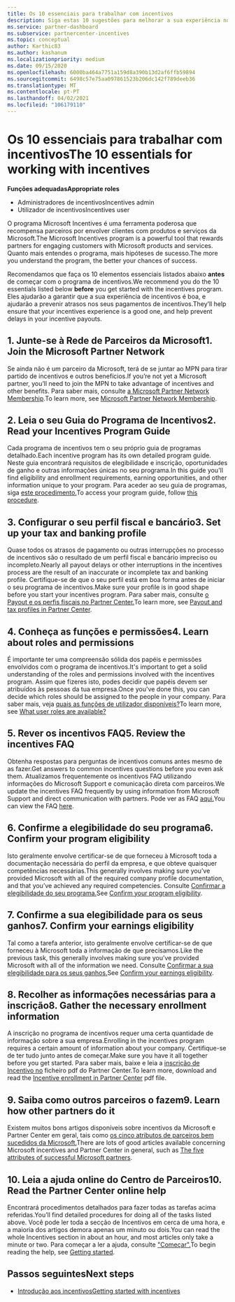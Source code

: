```yaml
---
title: Os 10 essenciais para trabalhar com incentivos
description: Siga estas 10 sugestões para melhorar a sua experiência no programa de incentivos e receber pagamentos mais cedo.
ms.service: partner-dashboard
ms.subservice: partnercenter-incentives
ms.topic: conceptual
author: Karthic83
ms.author: kashanum
ms.localizationpriority: medium
ms.date: 09/15/2020
ms.openlocfilehash: 6000ba464a7751a159d8a390b13d2af6ffb59894
ms.sourcegitcommit: 6498c57e75aa097861523b206dc142f789deeb36
ms.translationtype: MT
ms.contentlocale: pt-PT
ms.lasthandoff: 04/02/2021
ms.locfileid: "106179110"
---
```

# <a name="the-10-essentials-for-working-with-incentives"></a><span data-ttu-id="49598-103">Os 10 essenciais para trabalhar com incentivos</span><span class="sxs-lookup"><span data-stu-id="49598-103">The 10 essentials for working with incentives</span></span>

<span data-ttu-id="49598-104">**Funções adequadas**</span><span class="sxs-lookup"><span data-stu-id="49598-104">**Appropriate roles**</span></span>

- <span data-ttu-id="49598-105">Administradores de incentivos</span><span class="sxs-lookup"><span data-stu-id="49598-105">Incentives admin</span></span>
- <span data-ttu-id="49598-106">Utilizador de incentivos</span><span class="sxs-lookup"><span data-stu-id="49598-106">Incentives user</span></span>

<span data-ttu-id="49598-107">O programa Microsoft Incentives é uma ferramenta poderosa que recompensa parceiros por envolver clientes com produtos e serviços da Microsoft.</span><span class="sxs-lookup"><span data-stu-id="49598-107">The Microsoft Incentives program is a powerful tool that rewards partners for engaging customers with Microsoft products and services.</span></span> <span data-ttu-id="49598-108">Quanto mais entendes o programa, mais hipóteses de sucesso.</span><span class="sxs-lookup"><span data-stu-id="49598-108">The more you understand the program, the better your chances of success.</span></span>

<span data-ttu-id="49598-109">Recomendamos que faça os 10 elementos essenciais listados abaixo **antes** de começar com o programa de incentivos.</span><span class="sxs-lookup"><span data-stu-id="49598-109">We recommend you do the 10 essentials listed below **before** you get started with the incentives program.</span></span> <span data-ttu-id="49598-110">Eles ajudarão a garantir que a sua experiência de incentivos é boa, e ajudarão a prevenir atrasos nos seus pagamentos de incentivos.</span><span class="sxs-lookup"><span data-stu-id="49598-110">They’ll help ensure that your incentives experience is a good one, and help prevent delays in your incentive payouts.</span></span>

## <a name="1-join-the-microsoft-partner-network"></a><span data-ttu-id="49598-111">1. Junte-se à Rede de Parceiros da Microsoft</span><span class="sxs-lookup"><span data-stu-id="49598-111">1. Join the Microsoft Partner Network</span></span>

<span data-ttu-id="49598-112">Se ainda não é um parceiro da Microsoft, terá de se juntar ao MPN para tirar partido de incentivos e outros benefícios.</span><span class="sxs-lookup"><span data-stu-id="49598-112">If you’re not yet a Microsoft partner, you’ll need to join the MPN to take advantage of incentives and other benefits.</span></span> <span data-ttu-id="49598-113">Para saber mais, consulte [a Microsoft Partner Network Membership](https://partner.microsoft.com/membership).</span><span class="sxs-lookup"><span data-stu-id="49598-113">To learn more, see [Microsoft Partner Network Membership](https://partner.microsoft.com/membership).</span></span>

## <a name="2-read-your-incentives-program-guide"></a><span data-ttu-id="49598-114">2. Leia o seu Guia do Programa de Incentivos</span><span class="sxs-lookup"><span data-stu-id="49598-114">2. Read your Incentives Program Guide</span></span>

<span data-ttu-id="49598-115">Cada programa de incentivos tem o seu próprio guia de programas detalhado.</span><span class="sxs-lookup"><span data-stu-id="49598-115">Each incentive program has its own detailed program guide.</span></span> <span data-ttu-id="49598-116">Neste guia encontrará requisitos de elegibilidade e inscrição, oportunidades de ganho e outras informações únicas no seu programa.</span><span class="sxs-lookup"><span data-stu-id="49598-116">In this guide you'll find eligibility and enrollment requirements, earning opportunities, and other information unique to your program.</span></span> <span data-ttu-id="49598-117">Para aceder ao seu guia de programas, siga [este procedimento.](incentives-determined-your-program-eligibility.md#determining-your-program-eligibility)</span><span class="sxs-lookup"><span data-stu-id="49598-117">To access your program guide, follow [this procedure](incentives-determined-your-program-eligibility.md#determining-your-program-eligibility).</span></span>

## <a name="3-set-up-your-tax-and-banking-profile"></a><span data-ttu-id="49598-118">3. Configurar o seu perfil fiscal e bancário</span><span class="sxs-lookup"><span data-stu-id="49598-118">3. Set up your tax and banking profile</span></span>

<span data-ttu-id="49598-119">Quase todos os atrasos de pagamento ou outras interrupções no processo de incentivos são o resultado de um perfil fiscal e bancário impreciso ou incompleto.</span><span class="sxs-lookup"><span data-stu-id="49598-119">Nearly all payout delays or other interruptions in the incentives process are the result of an inaccurate or incomplete tax and banking profile.</span></span> <span data-ttu-id="49598-120">Certifique-se de que o seu perfil está em boa forma antes de iniciar o seu programa de incentivos.</span><span class="sxs-lookup"><span data-stu-id="49598-120">Make sure your profile is in good shape before you start your incentives program.</span></span> <span data-ttu-id="49598-121">Para saber mais, consulte [o Payout e os perfis fiscais no Partner Center.](incentives-create-and-manage-your-payout-and-tax-profiles.md)</span><span class="sxs-lookup"><span data-stu-id="49598-121">To learn more, see [Payout and tax profiles in Partner Center](incentives-create-and-manage-your-payout-and-tax-profiles.md).</span></span>

## <a name="4-learn-about-roles-and-permissions"></a><span data-ttu-id="49598-122">4. Conheça as funções e permissões</span><span class="sxs-lookup"><span data-stu-id="49598-122">4. Learn about roles and permissions</span></span>

<span data-ttu-id="49598-123">É importante ter uma compreensão sólida dos papéis e permissões envolvidos com o programa de incentivos.</span><span class="sxs-lookup"><span data-stu-id="49598-123">It's important to get a solid understanding of the roles and permissions involved with the incentives program.</span></span> <span data-ttu-id="49598-124">Assim que fizeres isto, podes decidir que papéis devem ser atribuídos às pessoas da tua empresa.</span><span class="sxs-lookup"><span data-stu-id="49598-124">Once you've done this, you can decide which roles should be assigned to the people in your company.</span></span> <span data-ttu-id="49598-125">Para saber mais, veja [quais as funções de utilizador disponíveis?](incentives-faq.md#what-user-roles-are-available)</span><span class="sxs-lookup"><span data-stu-id="49598-125">To learn more, see [What user roles are available?](incentives-faq.md#what-user-roles-are-available)</span></span>

## <a name="5-review-the-incentives-faq"></a><span data-ttu-id="49598-126">5. Rever os incentivos FAQ</span><span class="sxs-lookup"><span data-stu-id="49598-126">5. Review the incentives FAQ</span></span>

<span data-ttu-id="49598-127">Obtenha respostas para perguntas de incentivos comuns antes mesmo de as fazer.</span><span class="sxs-lookup"><span data-stu-id="49598-127">Get answers to common incentives questions before you even ask them.</span></span> <span data-ttu-id="49598-128">Atualizamos frequentemente os incentivos FAQ utilizando informações do Microsoft Support e comunicação direta com parceiros.</span><span class="sxs-lookup"><span data-stu-id="49598-128">We update the incentives FAQ frequently by using information from Microsoft Support and direct communication with partners.</span></span> <span data-ttu-id="49598-129">Pode ver as FAQ [aqui.](incentives-faq.md)</span><span class="sxs-lookup"><span data-stu-id="49598-129">You can view the FAQ [here](incentives-faq.md).</span></span>

## <a name="6-confirm-your-program-eligibility"></a><span data-ttu-id="49598-130">6. Confirme a elegibilidade do seu programa</span><span class="sxs-lookup"><span data-stu-id="49598-130">6. Confirm your program eligibility</span></span>

<span data-ttu-id="49598-131">Isto geralmente envolve certificar-se de que forneceu à Microsoft toda a documentação necessária do perfil da empresa, e que obteve quaisquer competências necessárias.</span><span class="sxs-lookup"><span data-stu-id="49598-131">This generally involves making sure you’ve provided Microsoft with all of the required company profile documentation, and that you’ve achieved any required competencies.</span></span> <span data-ttu-id="49598-132">Consulte [Confirmar a elegibilidade do seu programa.](incentives-determined-your-program-eligibility.md)</span><span class="sxs-lookup"><span data-stu-id="49598-132">See [Confirm your program eligibility](incentives-determined-your-program-eligibility.md).</span></span>

## <a name="7-confirm-your-earnings-eligibility"></a><span data-ttu-id="49598-133">7. Confirme a sua elegibilidade para os seus ganhos</span><span class="sxs-lookup"><span data-stu-id="49598-133">7. Confirm your earnings eligibility</span></span>

<span data-ttu-id="49598-134">Tal como a tarefa anterior, isto geralmente envolve certificar-se de que forneceu à Microsoft toda a informação de que precisamos.</span><span class="sxs-lookup"><span data-stu-id="49598-134">Like the previous task, this generally involves making sure you’ve provided Microsoft with all of the information we need.</span></span> <span data-ttu-id="49598-135">Consulte [Confirmar a sua elegibilidade para os seus ganhos.](incentives-confirm-your-earnings-eligibility.md)</span><span class="sxs-lookup"><span data-stu-id="49598-135">See [Confirm your earnings eligibility](incentives-confirm-your-earnings-eligibility.md).</span></span>

## <a name="8-gather-the-necessary-enrollment-information"></a><span data-ttu-id="49598-136">8. Recolher as informações necessárias para a inscrição</span><span class="sxs-lookup"><span data-stu-id="49598-136">8. Gather the necessary enrollment information</span></span>

<span data-ttu-id="49598-137">A inscrição no programa de incentivos requer uma certa quantidade de informação sobre a sua empresa.</span><span class="sxs-lookup"><span data-stu-id="49598-137">Enrolling in the incentives program requires a certain amount of information about your company.</span></span> <span data-ttu-id="49598-138">Certifique-se de ter tudo junto antes de começar.</span><span class="sxs-lookup"><span data-stu-id="49598-138">Make sure you have it all together before you get started.</span></span> <span data-ttu-id="49598-139">Para saber mais, baixe e leia a [inscrição de Incentivo no](https://assetsprod.microsoft.com/partner-center-incentives-enrollment.pdf) ficheiro pdf do Partner Center.</span><span class="sxs-lookup"><span data-stu-id="49598-139">To learn more, download and read the [Incentive enrollment in Partner Center](https://assetsprod.microsoft.com/partner-center-incentives-enrollment.pdf) pdf file.</span></span>

## <a name="9-learn-how-other-partners-do-it"></a><span data-ttu-id="49598-140">9. Saiba como outros parceiros o fazem</span><span class="sxs-lookup"><span data-stu-id="49598-140">9. Learn how other partners do it</span></span>

<span data-ttu-id="49598-141">Existem muitos bons artigos disponíveis sobre incentivos da Microsoft e Partner Center em geral, tais como [os cinco atributos de parceiros bem sucedidos da Microsoft.](https://www.microsoft.com/en-us/us-partner-blog/2019/08/29/the-five-attributes-of-successful-microsoft-partners/)</span><span class="sxs-lookup"><span data-stu-id="49598-141">There are lots of good articles available concerning Microsoft incentives and Partner Center in general, such as [The five attributes of successful Microsoft partners](https://www.microsoft.com/en-us/us-partner-blog/2019/08/29/the-five-attributes-of-successful-microsoft-partners/).</span></span>

## <a name="10-read-the-partner-center-online-help"></a><span data-ttu-id="49598-142">10. Leia a ajuda online do Centro de Parceiros</span><span class="sxs-lookup"><span data-stu-id="49598-142">10. Read the Partner Center online help</span></span>

<span data-ttu-id="49598-143">Encontrará procedimentos detalhados para fazer todas as tarefas acima referidas.</span><span class="sxs-lookup"><span data-stu-id="49598-143">You’ll find detailed procedures for doing all of the tasks listed above.</span></span> <span data-ttu-id="49598-144">Você pode ler toda a secção de Incentivos em cerca de uma hora, e a maioria dos artigos demora apenas um minuto ou dois.</span><span class="sxs-lookup"><span data-stu-id="49598-144">You can read the whole Incentives section in about an hour, and most articles only take a minute or two.</span></span> <span data-ttu-id="49598-145">Para começar a ler a ajuda, consulte ["Começar".](incentives-get-started-intro.md)</span><span class="sxs-lookup"><span data-stu-id="49598-145">To begin reading the help, see [Getting started](incentives-get-started-intro.md).</span></span>

## <a name="next-steps"></a><span data-ttu-id="49598-146">Passos seguintes</span><span class="sxs-lookup"><span data-stu-id="49598-146">Next steps</span></span>

- [<span data-ttu-id="49598-147">Introdução aos incentivos</span><span class="sxs-lookup"><span data-stu-id="49598-147">Getting started with incentives</span></span>](incentives-get-started-intro.md)
